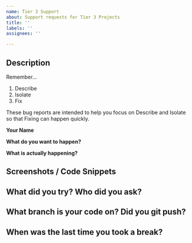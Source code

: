 ```yaml
---
name: Tier 3 Support
about: Support requests for Tier 3 Projects
title: ''
labels: ''
assignees: ''

---
```


## Description

Remember...

1. Describe
2. Isolate
3. Fix

These bug reports are intended to help you focus on Describe and Isolate so that Fixing can happen quickly.


**Your Name**
<!-- We don't always know your github username. -->


**What do you want to happen?**

**What is actually happening?**
<!-- Include error codes if you have them. -->


## Screenshots / Code Snippets

<!-- Include a screenshot of the problem, and/or copy-paste relevant code and error messages. HINT: You can drag-and-drop images into the github editor! -->


## What did you try? Who did you ask?

<!-- Briefly describe your debug process. What did you do to narrow down the issue? -->
<!-- Remember to "bubble up" your questions. Start with google, then then your pod, and your cohort. What did you google, and what did you find? -->

## What branch is your code on? Did you git push?

<!-- Please commit and push your code to a branch, so I can check it out if needed -->

## When was the last time you took a break?

<!-- Like, a real break. Bugs have this amazing way of just dissapearing into nothingness when you take some time to clear your head. Go take a walk! -->
